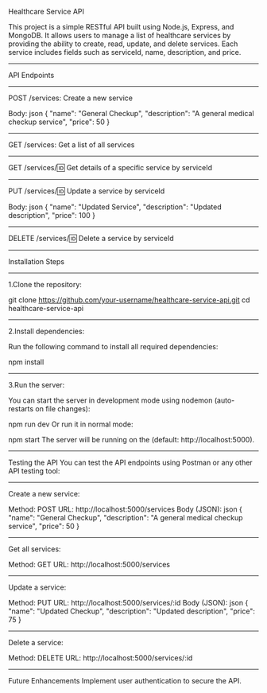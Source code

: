 Healthcare Service API


This project is a simple RESTful API built using Node.js, Express, and MongoDB. It allows users to manage a list of healthcare services by providing the ability to create, read, update, and delete services. Each service includes fields such as serviceId, name, description, and price.

-----------------------------------------------------------------------------------------------------------

API Endpoints

*****************************************************************
POST /services: Create a new service

Body:
json
{
  "name": "General Checkup",
  "description": "A general medical checkup service",
  "price": 50
}
********************************************************************
GET /services: Get a list of all services
*********************************************************************
GET /services/:id: Get details of a specific service by serviceId
*********************************************************************
PUT /services/:id: Update a service by serviceId

Body:
json
{
  "name": "Updated Service",
  "description": "Updated description",
  "price": 100
}
*************************************************************************
DELETE /services/:id: Delete a service by serviceId


-----------------------------------------------------------------------------------------------------------

Installation Steps

***********************************************************************
1.Clone the repository:


git clone https://github.com/your-username/healthcare-service-api.git
cd healthcare-service-api

*************************************************************************
2.Install dependencies:

Run the following command to install all required dependencies:


npm install

***************************************************************************
3.Run the server:

You can start the server in development mode using nodemon (auto-restarts on file changes):


npm run dev
Or run it in normal mode:

npm start
The server will be running on the  (default: http://localhost:5000).

-----------------------------------------------------------------------------------------------------------

Testing the API
You can test the API endpoints using Postman or any other API testing tool:

**********************************************************************
Create a new service:

Method: POST
URL: http://localhost:5000/services
Body (JSON):
json
{
  "name": "General Checkup",
  "description": "A general medical checkup service",
  "price": 50
}
************************************************************************
Get all services:

Method: GET
URL: http://localhost:5000/services
************************************************************************
Update a service:

Method: PUT
URL: http://localhost:5000/services/:id
Body (JSON):
json
{
  "name": "Updated Checkup",
  "description": "Updated description",
  "price": 75
}
*************************************************************************
Delete a service:

Method: DELETE
URL: http://localhost:5000/services/:id

-----------------------------------------------------------------------------------------------------------
Future Enhancements
Implement user authentication to secure the API.

